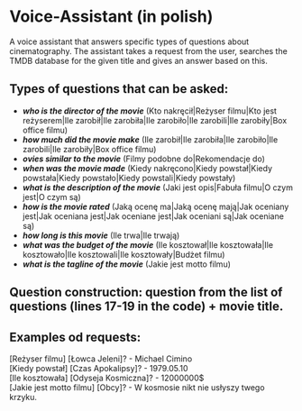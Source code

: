 # Voice-Assistant (in polish)
A voice assistant that answers specific types of questions about cinematography. The assistant takes a request from the user, searches the TMDB database for the given title and gives an answer based on this.

## Types of questions that can be asked:
- ***who is the director of the movie*** (Kto nakręcił|Reżyser filmu|Kto jest reżyserem|Ile zarobił|Ile zarobiła|Ile zarobiło|Ile zarobili|Ile zarobiły|Box office filmu)
- ***how much did the movie make*** (Ile zarobił|Ile zarobiła|Ile zarobiło|Ile zarobili|Ile zarobiły|Box office filmu)
- ***ovies similar to the movie*** (Filmy podobne do|Rekomendacje do)
- ***when was the movie made*** (Kiedy nakręcono|Kiedy powstał|Kiedy powstała|Kiedy powstało|Kiedy powstali|Kiedy powstały)
- ***what is the description of the movie*** (Jaki jest opis|Fabuła filmu|O czym jest|O czym są)
- ***how is the movie rated*** (Jaką ocenę ma|Jaką ocenę mają|Jak oceniany jest|Jak oceniana jest|Jak oceniane jest|Jak oceniani są|Jak oceniane są)
- ***how long is this movie*** (Ile trwa|Ile trwają)
- ***what was the budget of the movie*** (Ile kosztował|Ile kosztowała|Ile kosztowało|Ile kosztowali|Ile kosztowały|Budżet filmu)
- ***what is the tagline of the movie*** (Jakie jest motto filmu)

## Question construction: question from the list of questions (lines 17-19 in the code) + movie title.

## Examples od requests:   
[Reżyser filmu] [Łowca Jeleni]? - Michael Cimino  
[Kiedy powstał] [Czas Apokalipsy]? - 1979.05.10  
[Ile kosztowała] [Odyseja Kosmiczna]? - 12000000$  
[Jakie jest motto filmu] [Obcy]? - W kosmosie nikt nie usłyszy twego krzyku.
